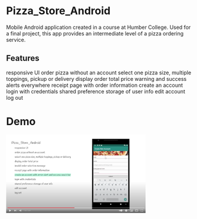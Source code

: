 # Pizza_Store_Android
Mobile Android application created in a course at Humber College. Used for a final project, this app provides an intermediate level of a pizza ordering service.

## Features
responsive UI
order pizza without an account
select one pizza size, multiple toppings, pickup or delivery
display order total price
warning and success alerts everywhere
receipt page with order information
create an account
login with credentials
shared preference storage of user info
edit account
log out

# Demo
[<img alt="youtube link to watch demo" width="75%" src="pizzaStoreThumbnail.png" />](https://www.youtube.com/watch?v=cvNTddy40i0)




